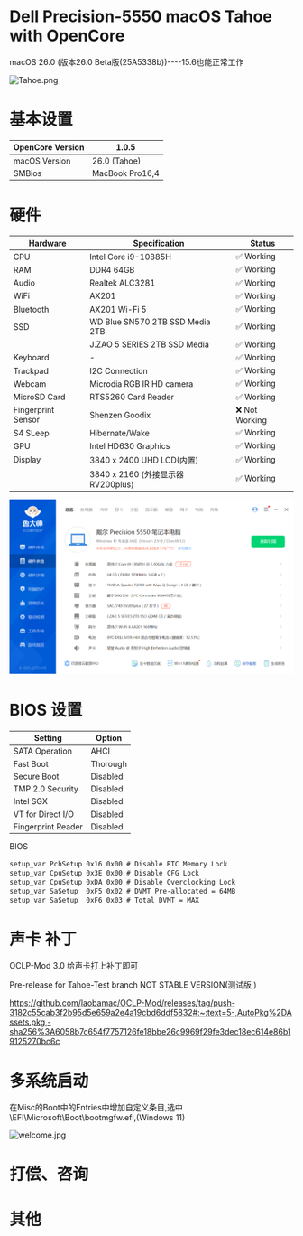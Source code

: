 # Dell Precision-5550 macOS Tahoe with OpenCore

macOS 26.0 (版本26.0 Beta版(25A5338b))----15.6也能正常工作

![Tahoe.png](https://github.com/showmu/showmu-DELL-Precision-5550-I9-Hackintosh/blob/main/Tahoe.png?raw=true)

# 基本设置



| OpenCore Version | 1.0.5           |
| ---------------- | --------------- |
| macOS Version    | 26.0 (Tahoe)    |
| SMBios           | MacBook Pro16,4 |

# 硬件



| Hardware           | Specification                      | Status        |
| ------------------ | ---------------------------------- | ------------- |
| CPU                | Intel Core i9-10885H               | ✅ Working     |
| RAM                | DDR4 64GB                          | ✅ Working     |
| Audio              | Realtek ALC3281                    | ✅ Working     |
| WiFi               | AX201                              | ✅ Working     |
| Bluetooth          | AX201 Wi-Fi 5                      | ✅ Working     |
| SSD                | WD Blue SN570 2TB SSD Media 2TB    | ✅ Working     |
|                    | J.ZAO 5 SERIES 2TB SSD Media       | ✅ Working     |
| Keyboard           | -                                  | ✅ Working     |
| Trackpad           | I2C Connection                     | ✅ Working     |
| Webcam             | Microdia RGB IR HD camera          | ✅ Working     |
| MicroSD Card       | RTS5260 Card Reader                | ✅ Working     |
| Fingerprint Sensor | Shenzen Goodix                     | ❌ Not Working |
| S4 SLeep           | Hibernate/Wake                     | ✅ Working     |
| GPU                | Intel HD630 Graphics               | ✅ Working     |
| Display            | 3840 x 2400 UHD LCD(内置)          | ✅ Working     |
|                    | 3840 x 2160 (外接显示器 RV200plus) | ✅ Working     |

![硬件参数.png](https://github.com/showmu/showmu-DELL-Precision-5550-I9-Hackintosh/blob/main/%E7%A1%AC%E4%BB%B6%E5%8F%82%E6%95%B0.png?raw=true)

# BIOS 设置



| Setting            | Option   |
| ------------------ | -------- |
| SATA Operation     | AHCI     |
| Fast Boot          | Thorough |
| Secure Boot        | Disabled |
| TMP 2.0 Security   | Disabled |
| Intel SGX          | Disabled |
| VT for Direct I/O  | Disabled |
| Fingerprint Reader | Disabled |

BIOS 

```
setup_var PchSetup 0x16 0x00 # Disable RTC Memory Lock
setup_var CpuSetup 0x3E 0x00 # Disable CFG Lock
setup_var CpuSetup 0xDA 0x00 # Disable Overclocking Lock
setup_var SaSetup  0xF5 0x02 # DVMT Pre-allocated = 64MB
setup_var SaSetup  0xF6 0x03 # Total DVMT = MAX
```



# 声卡 补丁

OCLP-Mod 3.0 给声卡打上补丁即可

Pre-release for Tahoe-Test branch NOT STABLE VERSION(测试版 )

https://github.com/laobamac/OCLP-Mod/releases/tag/push-3182c55cab3f2b95d5e659a2e4a19cbd6ddf5832#:~:text=5-,AutoPkg%2DAssets.pkg,-sha256%3A6058b7c654f7757126fe18bbe26c9969f29fe3dec18ec614e86b19125270bc6c



# 多系统启动

在Misc的Boot中的Entries中增加自定义条目,选中\EFI\Microsoft\Boot\bootmgfw.efi,(Windows 11)

![welcome.jpg](https://github.com/showmu/showmu-DELL-Precision-5550-I9-Hackintosh/blob/main/welcome.jpg?raw=true)



# 打偿、咨询



# 其他



